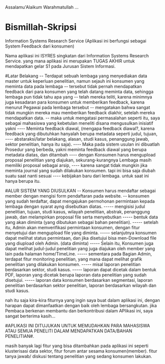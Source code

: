 Assalamu'Alaikum Warahmatullah ...

# Bismillah-Skripsi
Information Systems Research Service (Aplikasi ini berfungsi sebagai System Feedback dari konsumen)

Nama aplikasi ini ISYRES singkatan dari Information Systems Research Service.
yang mana aplikasi ini merupakan TUGAS AKHIR untuk mendapatkan gelar S1 pada Jurusan Sistem Informasi.

#Latar Belakang
-- Terdapat sebuah lembaga yang menyediakan data master untuk keperluan penelitian, namun sejauh ini konsumen yang meminta data pada lembaga
-- tersebut tidak pernah mendapatkan feedback dari para konsumen yang telah datang meminta data, sehingga lembaga pun tidak tahu apa yang
-- telah mereka teliti, karena minimnya juga kesadaran para konsumen untuk memberikan feedback, karena menurut Pegawai pada lembaga tersebut
-- mengatakan bahwa sangat tidak mungkin mereka mau memberikan feedback diakhir, setelah mereka mendapatkan data.
-- maka untuk mengatasi permasalahan seperti itu, saya sebagai mahasiswa yang kebetulan meneliti disana mengusulkan inisiatif yakni
---- Meminta feedback diawal, (mengapa feedback diawal?, karena feedback yang dibutuhkan hanyalah berupa metadata seperti judul, tujuan,
----  abstaraksi/latar belakang, alasan, studi kasus, penanggung jawab, sektor penelitian, hanya itu saja).
---- Maka pada sistem usulan ini dibuatlah Prosedur yang berbeda, yakni meminta feedback diawal yang berupa metadata diatas, dan ditambah
---- dengan Konsumen harus mengupload proposal penelitian yang diajukan, sekurang-kurangnya Lembaga masih memiliki proposal sebagai arsip,
---- karena sangat tidak mungkin jika meminta journal yang sudah dilakukan konsumen. tapi ini bisa saja diubah suatu saat nanti sesuai
---- kebijakan baru dari lembaga. untuk saat ini hanya berupa itu. 

#ALUR SISTEM YANG DIUSULKAN
-- Konsumen harus mendaftar sebagai member dengan mengisi form pendaftaran pada website.
-- konsumen yang sudah terdaftar, dapat mengajukan permohonan permintaan kepada lembaga dengan syarat ayng disebutkan diatas.
----- mengisisi judul penelitian, tujuan, studi kasus, wilayah penelitian, abstrak, penanggung jawab, dan melampirkan proposal file serta menyebutkan
----- bentuk data yang akan diminta (yang dibutukan sebagai bahan penelitian).
----- setelah itu, Admin akan memverifikasi permintaan konsumen, dengan fitur menyetujui dan mengupload file yang diminta.
----- selanjutnya konsumen dapat melihat status permintaan, dan jika disetujui bisa men-Download file yang diupload oleh Admin. (data diminta)
----- Selain itu, Konsumen juga dapat melihat judul-judul penelitian yang juga diajukan oleh member yang lain pada halaman home/TimeLine.
----- sementara pada Bagian Admin, terdapat fitur monitoring penelitian, yang mana dapat melihat grafik penelitian yang dilakukan konsumen.
----- misal laporan penelitian berdasarkan sektor, studi kasus.
----- laporan dapat dicetak dalam bentuk PDF, laporan yang dicetak berupa laporan data penelitian yang sudah disetujui.
----- laporan data konsumen berdasarkan segmentasi, laporan penelitian berdasarkan sektor penelitian, laporan berdasarkan wilayah dan studi kasus.

nah itu saja kira-kira fiturnya yang ingin saya buat dalam aplikasi ini, dengan harapan dapat dimanfaatkan dengan baik oleh lembaga bersangkutan.
jika Pembaca berkenan membantu dan berkontribusi dalam APlikasi ini, saya sangat berterima kasih...

#APLIKASI INI DITUJUKAN UNTUK MEMUDAHKAN PARA MAHASISWA ATAU SEMUA PENELITI DALAM MENDAPATKAN DATA/BAHAN PENELITIAN#.

masih banyak lagi fitur yang bisa ditambahkan pada aplikasi ini seperti klusterisasi data sektor, fitur forum antar sesama konsumen(member).
fitur tanya jawab/ diskusi tentang penelitian yang sedang konsumen lakukan. 

